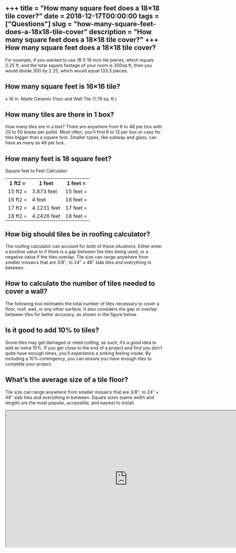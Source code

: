 +++
title = "How many square feet does a 18&#215;18 tile cover?"
date = 2018-12-17T00:00:00
tags = ["Questions"]
slug = "how-many-square-feet-does-a-18x18-tile-cover"
description = "How many square feet does a 18&#215;18 tile cover?"
+++
How many square feet does a 18×18 tile cover?
---------------------------------------------

For example, if you wanted to use 18 X 18 inch tile pieces, which equals 2.25 ft, and the total square footage of your room is 300sq ft, then you would divide 300 by 2.25, which would equal 133.3 pieces.

How many square feet is 16×16 tile?
-----------------------------------

x 16 in. Matte Ceramic Floor and Wall Tile (1.78 sq. ft.)

How many tiles are there in 1 box?
----------------------------------

How many tiles are in a box? There are anywhere from 6 to 48 per box with 20 to 50 boxes per pallet. Most often, you’ll find 6 to 12 per box or case for tiles bigger than a square foot. Smaller types, like subway and glass, can have as many as 48 per box.

How many feet is 18 square feet?
--------------------------------

Square feet to Feet Calculator

<table><tr><th>1 ft2 =</th><th>1 feet</th><th>1 feet =</th></tr><tr><td>15 ft2 =</td><td>3.873 feet</td><td>15 feet =</td></tr><tr><td>16 ft2 =</td><td>4 feet</td><td>16 feet =</td></tr><tr><td>17 ft2 =</td><td>4.1231 feet</td><td>17 feet =</td></tr><tr><td>18 ft2 =</td><td>4.2426 feet</td><td>18 feet =</td></tr></table>

How big should tiles be in roofing calculator?
----------------------------------------------

The roofing calculator can account for both of these situations. Either enter a positive value to if there is a gap between the tiles being used, or a negative value if the tiles overlap. Tile size can range anywhere from smaller mosaics that are 3/8″, to 24″ × 48″ slab tiles and everything in between.

How to calculate the number of tiles needed to cover a wall?
------------------------------------------------------------

The following tool estimates the total number of tiles necessary to cover a floor, roof, wall, or any other surface. It also considers the gap or overlap between tiles for better accuracy, as shown in the figure below.

Is it good to add 10% to tiles?
-------------------------------

Some tiles may get damaged or need cutting; as such, it’s a good idea to add an extra 10%. If you get close to the end of a project and find you don’t quite have enough times, you’ll experience a sinking feeling inside. By including a 10% contingency, you can ensure you have enough tiles to complete your project.

What’s the average size of a tile floor?
----------------------------------------

Tile size can range anywhere from smaller mosaics that are 3/8″, to 24″ × 48″ slab tiles and everything in between. Square sizes (same width and length) are the most popular, accessible, and easiest to install.

<iframe allow="accelerometer; autoplay; clipboard-write; encrypted-media; gyroscope; picture-in-picture" allowfullscreen="" class="__youtube_prefs__  epyt-is-override  no-lazyload" data-no-lazy="1" data-origheight="433" data-origwidth="770" data-skipgform_ajax_framebjll="" height="433" id="_ytid_42344" loading="lazy" src="https://www.youtube.com/embed/BxbdPSLvtBw?enablejsapi=1&autoplay=0&cc_load_policy=0&cc_lang_pref=&iv_load_policy=1&loop=0&modestbranding=0&rel=1&fs=1&playsinline=0&autohide=2&theme=dark&color=red&controls=1&" title="YouTube player" width="770"></iframe>